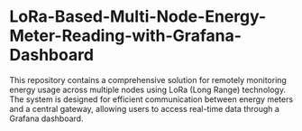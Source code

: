 # LoRa-Based-Multi-Node-Energy-Meter-Reading-with-Grafana-Dashboard
This repository contains a comprehensive solution for remotely monitoring energy usage across multiple nodes using LoRa (Long Range) technology. The system is designed for efficient communication between energy meters and a central gateway, allowing users to access real-time data through a Grafana dashboard.
